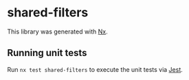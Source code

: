 # shared-filters

This library was generated with [Nx](https://nx.dev).

## Running unit tests

Run `nx test shared-filters` to execute the unit tests via [Jest](https://jestjs.io).
